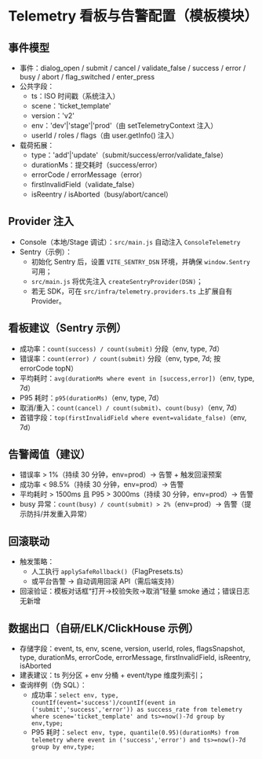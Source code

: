 # Telemetry 看板与告警配置（模板模块）

## 事件模型
- 事件：dialog_open / submit / cancel / validate_false / success / error / busy / abort / flag_switched / enter_press
- 公共字段：
  - ts：ISO 时间戳（系统注入）
  - scene：'ticket_template'
  - version：'v2'
  - env：'dev'|'stage'|'prod'（由 setTelemetryContext 注入）
  - userId / roles / flags（由 user.getInfo() 注入）
- 载荷拓展：
  - type：'add'|'update'（submit/success/error/validate_false）
  - durationMs：提交耗时（success/error）
  - errorCode / errorMessage（error）
  - firstInvalidField（validate_false）
  - isReentry / isAborted（busy/abort/cancel）

## Provider 注入
- Console（本地/Stage 调试）：`src/main.js` 自动注入 `ConsoleTelemetry`
- Sentry（示例）：
  - 初始化 Sentry 后，设置 `VITE_SENTRY_DSN` 环境，并确保 `window.Sentry` 可用；
  - `src/main.js` 将优先注入 `createSentryProvider(DSN)`；
  - 若无 SDK，可在 `src/infra/telemetry.providers.ts` 上扩展自有 Provider。

## 看板建议（Sentry 示例）
- 成功率：`count(success) / count(submit)` 分段（env, type, 7d）
- 错误率：`count(error) / count(submit)` 分段（env, type, 7d; 按 errorCode topN）
- 平均耗时：`avg(durationMs where event in [success,error])`（env, type, 7d）
- P95 耗时：`p95(durationMs)`（env, type, 7d）
- 取消/重入：`count(cancel) / count(submit)`、`count(busy)`（env, 7d）
- 首错字段：`top(firstInvalidField where event=validate_false)`（env, 7d）

## 告警阈值（建议）
- 错误率 > 1%（持续 30 分钟，env=prod）→ 告警 + 触发回滚预案
- 成功率 < 98.5%（持续 30 分钟，env=prod）→ 告警
- 平均耗时 > 1500ms 且 P95 > 3000ms（持续 30 分钟，env=prod）→ 告警
- busy 异常：`count(busy) / count(submit) > 2%`（env=prod）→ 告警（提示防抖/并发重入异常）

## 回滚联动
- 触发策略：
  - 人工执行 `applySafeRollback()`（FlagPresets.ts）
  - 或平台告警 → 自动调用回滚 API（需后端支持）
- 回滚验证：模板对话框“打开→校验失败→取消”轻量 smoke 通过；错误日志无新增

## 数据出口（自研/ELK/ClickHouse 示例）
- 存储字段：event, ts, env, scene, version, userId, roles, flagsSnapshot, type, durationMs, errorCode, errorMessage, firstInvalidField, isReentry, isAborted
- 建表建议：ts 列分区 + env 分桶 + event/type 维度列索引；
- 查询样例（伪 SQL）：
  - 成功率：`select env, type, countIf(event='success')/countIf(event in ('submit','success','error')) as success_rate from telemetry where scene='ticket_template' and ts>=now()-7d group by env,type;`
  - P95 耗时：`select env, type, quantile(0.95)(durationMs) from telemetry where event in ('success','error') and ts>=now()-7d group by env,type;`


